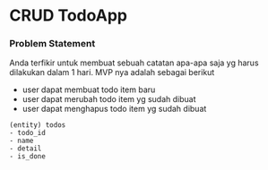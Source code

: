 # CRUD TodoApp

### Problem Statement

Anda terfikir untuk membuat sebuah catatan apa-apa saja yg harus dilakukan dalam 1 hari.
MVP nya adalah sebagai berikut
 - user dapat membuat todo item baru
 - user dapat merubah todo item yg sudah dibuat
 - user dapat menghapus todo item yg sudah dibuat

```
(entity) todos
- todo_id
- name
- detail
- is_done
```